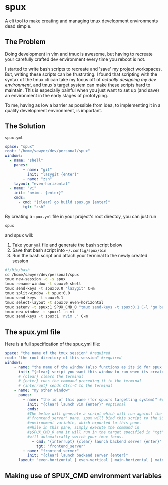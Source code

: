 # spux

A cli tool to make creating and managing tmux development environments 
dead simple.

## The Problem

Doing development in vim and tmux is awesome, but having to recreate your
carefully crafted dev environment every time you reboot is not.

I started to write bash scripts to recreate and 'save' my project 
workspaces. But, writing these scripts can be frustrating.
I found that scripting with the syntax of the tmux cli can take my focus off of 
*actually designing my dev environment*, and tmux's target system can make 
these scripts hard to maintain. This is especially painful when you just want 
to set up (and save) an environment in the early stages of prototyping.

To me, having as low a barrier as possible from idea, to implementing it in a 
quality development environment, is important.

## The Solution

`spux.yml`
```yaml
space: "spux"
root: "/home/sawyer/dev/personal/spux"
windows:
  - name: "shell"
    panes:
        - name: "git"
          init: "lazygit {enter}"
        - name: "zsh"
    layout: "even-horizontal"
  - name: "vi"
    init: "nvim . {enter}"
    cmds:
      - cmd: "{clear} go build spux.go {enter}"
        tgt: "zsh"
```

By creating a `spux.yml` file in your project's root directoy, you can just run
```bash
spux
```
and spux will:
1. Take your `yml` file and generate the bash script below
2. Save that bash script into `~/.config/spux/bin`
3. Run the bash script and attach your terminal to the newly created session

```bash
#!/bin/bash
cd /home/sawyer/dev/personal/spux
tmux new-session -d -s spux
tmux rename-window -t spux:0 shell
tmux send-keys -t spux:0.0 'lazygit' C-m
tmux split-window -t spux:0.0
tmux send-keys -t spux:0.1
tmux select-layout -t spux:0 even-horizontal
tmux setenv -t spux:1 SPUX_CMD_0 "tmux send-keys -t spux:0.1 C-l 'go build spux.go' C-m ;tmux select-window -t spux:0;tmux select-pane -t spux:0.1"
tmux new-window -t spux:1 -n vi
tmux send-keys -t spux:1 'nvim .' C-m
```

## The spux.yml file 

Here is a full specification of the spux.yml file:

```yaml
space: "the name of the tmux session" #required
root: "the root directory of this session" #required
windows:
    - name: "the name of the window (also functions as its id for spux's target system)" #required to define a window
      init: "{clear} script you want this window to run when its created {enter}" #optional
      # {clear} clears the terminal
      # {enter} runs the command preceding it in the terminal
      # {interrupt} sends Ctrl-C to the terminal
    - name: "my other window"
      panes:
        - name: "the id of this pane (for spux's targetting system)" #required to define a pane
          init: "{clear} launch vim {enter}" #optional
          cmds: 
          #The below will generate a script which will run against the
          #'frontend_server' pane. spux will bind this script to the $SPUX_CMD_0
          #environment variable, which exported to this pane.
          #While in this pane, simply execute the command in 
          #$SPUX_CMD_0 and it will run in the target specified in "tgt", and
          #will automatically switch your tmux focus.
            - cmd: "{interrupt} {clear} launch backend server {enter}"
              tgt: "frontend_server"
        - name: "frontend_server"
          init: "{clear} launch backend server {enter}"
      layout: "even-horizontal | even-vertical | main-horizontal | main-vertical | tiled" #optional, specifies the tmux layout for this windows panes
```

## Making use of SPUX_CMD environment variables

